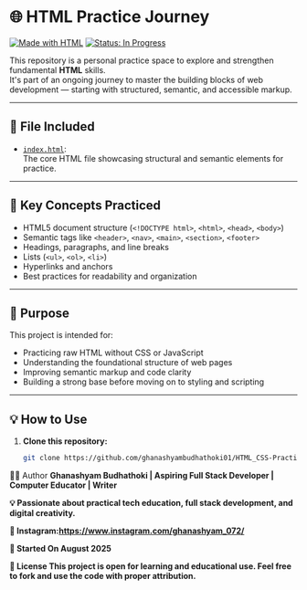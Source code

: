 # 🌐 HTML Practice Journey

[![Made with HTML](https://img.shields.io/badge/Made%20with-HTML5-orange?style=flat-square&logo=html5)](https://developer.mozilla.org/en-US/docs/Web/HTML)
[![Status: In Progress](https://img.shields.io/badge/status-learning-blue?style=flat-square)]()

This repository is a personal practice space to explore and strengthen fundamental **HTML** skills.  
It's part of an ongoing journey to master the building blocks of web development — starting with structured, semantic, and accessible markup.

---

## 📄 File Included

- [`index.html`](https://github.com/ghanashyambudhathoki01/HTML_CSS-Practice-Journey/blob/main/index.html):  
  The core HTML file showcasing structural and semantic elements for practice.

---

## 📌 Key Concepts Practiced

- HTML5 document structure (`<!DOCTYPE html>`, `<html>`, `<head>`, `<body>`)
- Semantic tags like `<header>`, `<nav>`, `<main>`, `<section>`, `<footer>`
- Headings, paragraphs, and line breaks
- Lists (`<ul>`, `<ol>`, `<li>`)
- Hyperlinks and anchors
- Best practices for readability and organization

---

## 🎯 Purpose

This project is intended for:

- Practicing raw HTML without CSS or JavaScript
- Understanding the foundational structure of web pages
- Improving semantic markup and code clarity
- Building a strong base before moving on to styling and scripting

---

## 💡 How to Use

1. **Clone this repository:**

   ```bash
   git clone https://github.com/ghanashyambudhathoki01/HTML_CSS-Practice-Journey.git
👨‍💻 Author
<Strong>Ghanashyam Budhathoki | Aspiring Full Stack Developer | Computer Educator | Writer

💡 Passionate about practical tech education, full stack development, and digital creativity.

🔗 Instagram:https://www.instagram.com/ghanashyam_072/


📅 Started On
August 2025 </strong>

<strong>📝 License
This project is open for learning and educational use.
Feel free to fork and use the code with proper attribution. </strong>
